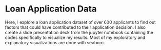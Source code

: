 # Loan Application Data
Here, I explore a loan application dataset of over 600 applicants to find out factors that could have contributed to their application decision. I also create a slide presentation deck from the jupyter notebook containing the codes specifically to visualize my results. Most of my exploratory and explanatory visualizations are done with seaborn.
